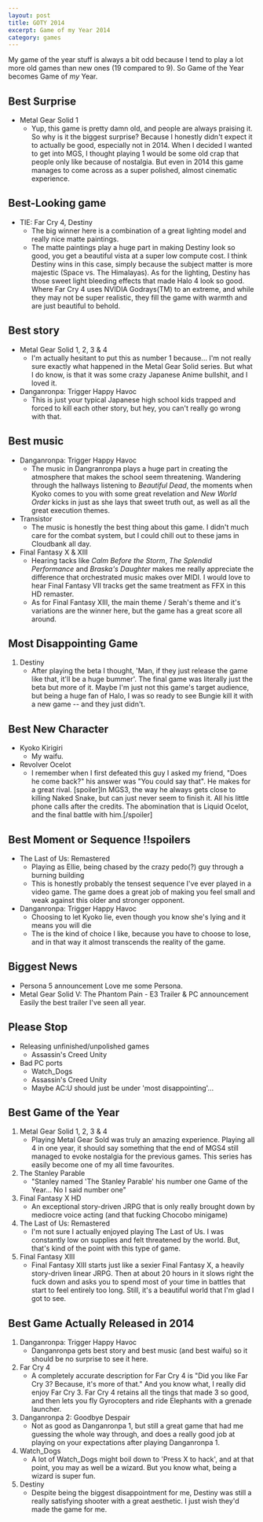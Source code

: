 ```yaml
---
layout: post
title: GOTY 2014
excerpt: Game of my Year 2014
category: games
---
```


My game of the year stuff is always a bit odd because I tend to play a lot more old games than new ones (19 compared to 9). So Game of the Year becomes Game of _my_ Year.

## Best Surprise
- Metal Gear Solid 1
	- Yup, this game is pretty damn old, and people are always praising it. So why is it the biggest surprise? Because I honestly didn't expect it to actually be good, especially not in 2014. When I decided I wanted to get into MGS, I thought playing 1 would be some old crap that people only like because of nostalgia. But even in 2014 this game manages to come across as a super polished, almost cinematic experience.

## Best-Looking game
- TIE: Far Cry 4, Destiny
	- The big winner here is a combination of a great lighting model and really nice matte paintings.
	- The matte paintings play a huge part in making Destiny look so good, you get a beautiful vista at a super low compute cost. I think Destiny wins in this case, simply because the subject matter is more majestic (Space vs. The Himalayas). As for the lighting, Destiny has those sweet light bleeding effects that made Halo 4 look so good. Where Far Cry 4 uses NVIDIA Godrays(TM) to an extreme, and while they may not be super realistic, they fill the game with warmth and are just beautiful to behold.

## Best story
- Metal Gear Solid 1, 2, 3 & 4
	- I'm actually hesitant to put this as number 1 because... I'm not really sure exactly what happened in the Metal Gear Solid series. But what I do know, is that it was some crazy Japanese Anime bullshit, and I loved it.
- Danganronpa: Trigger Happy Havoc
	- This is just your typical Japanese high school kids trapped and forced to kill each other story, but hey, you can't really go wrong with that.


## Best music
- Danganronpa: Trigger Happy Havoc
	- The music in Dangranronpa plays a huge part in creating the atmosphere that makes the school seem threatening. Wandering through the hallways listening to _Beautiful Dead_, the moments when Kyoko comes to you with some great revelation and _New World Order_ kicks in just as she lays that sweet truth out, as well as all the great execution themes.
- Transistor
	- The music is honestly the best thing about this game. I didn't much care for the combat system, but I could chill out to these jams in Cloudbank all day.
- Final Fantasy X & XIII
	- Hearing tacks like _Calm Before the Storm_, _The Splendid Performance_ and _Braska's Daughter_ makes me really appreciate the difference that orchestrated music makes over MIDI. I would love to hear Final Fantasy VII tracks get the same treatment as FFX in this HD remaster.
	- As for Final Fantasy XIII, the main theme / Serah's theme and it's variations are the winner here, but the game has a great score all around.


## Most Disappointing Game
1. Destiny
	- After playing the beta I thought, 'Man, if they just release the game like that, it'll be a huge bummer'. The final game was literally just the beta but more of it. Maybe I'm just not this game's target audience, but being a huge fan of Halo, I was so ready to see Bungie kill it with a new game -- and they just didn't.


## Best New Character
- Kyoko Kirigiri
	- My waifu.
- Revolver Ocelot
	- I remember when I first defeated this guy I asked my friend, "Does he come back?" his answer was "You could say that". He makes for a great rival. [spoiler]In MGS3, the way he always gets close to killing Naked Snake, but can just never seem to finish it. All his little phone calls after the credits. The abomination that is Liquid Ocelot, and the final battle with him.[/spoiler]


## Best Moment or Sequence !!spoilers
- The Last of Us: Remastered
	- Playing as Ellie, being chased by the crazy pedo(?) guy through a burning building
	- This is honestly probably the tensest sequence I've ever played in a video game. The game does a great job of making you feel small and weak against this older and stronger opponent.
- Danganronpa: Trigger Happy Havoc
	- Choosing to let Kyoko lie, even though you know she's lying and it means you will die
	- The is the kind of choice I like, because you have to choose to lose, and in that way it almost transcends the reality of the game.

## Biggest News
- Persona 5 announcement
	Love me some Persona.
- Metal Gear Solid V: The Phantom Pain - E3 Trailer & PC announcement
	Easily the best trailer I've seen all year.

## Please Stop
- Releasing unfinished/unpolished games
	- Assassin's Creed Unity
- Bad PC ports
	- Watch_Dogs
	- Assassin's Creed Unity
	- Maybe AC:U should just be under 'most disappointing'...

## Best Game of the Year
1. Metal Gear Solid 1, 2, 3 & 4
	- Playing Metal Gear Sold was truly an amazing experience. Playing all 4 in one year, it should say something that the end of MGS4 still managed to evoke nostalgia for the previous games. This series has easily become one of my all time favourites.
2. The Stanley Parable
	- "Stanley named 'The Stanley Parable' his number one Game of the Year... No I said number one"
3. Final Fantasy X HD
	- An exceptional story-driven JRPG that is only really brought down by mediocre voice acting (and that fucking Chocobo minigame)
4. The Last of Us: Remastered
	- I'm not sure I actually enjoyed playing The Last of Us. I was constantly low on supplies and felt threatened by the world. But, that's kind of the point with this type of game.
5. Final Fantasy XIII
	- Final Fantasy XIII starts just like a sexier Final Fantasy X, a heavily story-driven linear JRPG. Then at about 20 hours in it slows right the fuck down and asks you to spend most of your time in battles that start to feel entirely too long. Still, it's a beautiful world that I'm glad I got to see.

## Best Game Actually Released in 2014
1. Danganronpa: Trigger Happy Havoc
	- Danganronpa gets best story and best music (and best waifu) so it should be no surprise to see it here.
2. Far Cry 4
	- A completely accurate description for Far Cry 4 is "Did you like Far Cry 3? Because, it's more of that." And you know what, I really did enjoy Far Cry 3. Far Cry 4 retains all the tings that made 3 so good, and then lets you fly Gyrocopters and ride Elephants with a grenade launcher.
3. Danganronpa 2: Goodbye Despair
	- Not as good as Danganronpa 1, but still a great game that had me guessing the whole way through, and does a really good job at playing on your expectations after playing Danganronpa 1.
4. Watch_Dogs
	- A lot of Watch_Dogs might boil down to 'Press X to hack', and at that point, you may as well be a wizard. But you know what, being a wizard is super fun.
5. Destiny
	- Despite being the biggest disappointment for me, Destiny was still a really satisfying shooter with a great aesthetic. I just wish they'd made the game for me.
